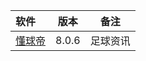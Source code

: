 
| 软件                                                                                        | 版本  |   备注   |
|:------------------------------------------------------------------------------------------- |:-----:|:--------:|
| [懂球帝](https://github.com/testpatch/APP-Android/releases/tag/%E6%87%82%E7%90%83%E5%B8%9D) | 8.0.6 | 足球资讯 |


